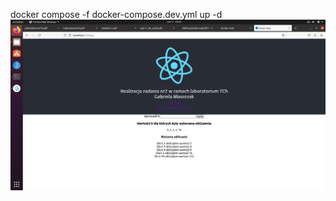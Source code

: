 docker compose -f docker-compose.dev.yml up -d  
![dev](https://github.com/gabbl0/docker-zad2/blob/main/dev.png)